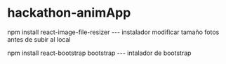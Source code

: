 # hackathon-animApp

npm install react-image-file-resizer --- instalador modificar tamaño fotos antes de subir al local

npm install react-bootstrap bootstrap --- intalador de bootstrap